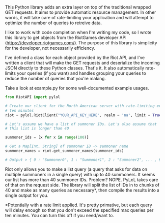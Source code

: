 This Python library adds an extra layer on top of the traditional wrapped GET requests. It aims to provide automatic resource management. In other words, it will take care of rate-limiting your application and will attempt to optimize the number of queries to retreive data. 

I like to work with code completion when I'm writing my code, so I wrote this library to get objects from the RiotGames developer API (https://developer.riotgames.com/). The purpose of this library is simplicity for the developer, not necessarily efficiency. 

I've defined a class for each object provided by the Riot API, and I've written a client that will make the GET requests and deserialize the incoming JSON directly to these Python classes. That's it. It also automatically rate-limits your queries (if you want) and handles grouping your queries to reduce the number of queries that you're making. 

Take a look at example.py for some well-documented example usages. 

```python
from RiotAPI import pylol

# Create our client for the North American server with rate-limiting enabled and a rate limit of 500 queries per 
# ten minutes
riot = pylol.RiotClient("YOUR_API_KEY_HERE", realm = 'na', limit = True, max_per_ten_min = 500)

# Let's assume we have a list of summoner IDs. Let's also assume that 
# this list is longer than 40

summoner_ids = [x for x in range(100)]

# Get a Map[Int, String] of summoner ID -> summoner name
summoner_names = riot.get_summoner_names(summoner_ids)

# Output > { 0 : "Summoner0", 1 : "Summoner1", 2 : "Summoner2", ... , 99 : "Summoner99" }
```

Riot only allows you to make a list query (a query that asks for data on multiple summoners in a single query) with up to 40 summoners. It seems our list has more than 40 summoner IDs. Problem? NOPE. PyLoL takes care of that on the request side. The library will split the list of IDs in to chunks of 40 and make as many queries as necessary*, then compile the results into a single output for you.

*Potentially with a rate limit applied. It's pretty primative, but each query will delay enough so that you don't exceed the specified max queries per ten minutes. You can turn this off if you need/want to. 
